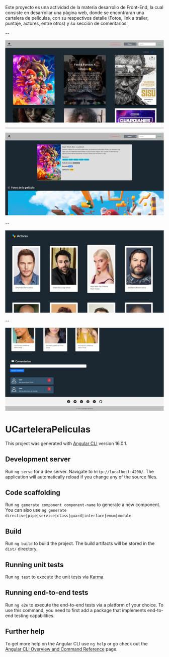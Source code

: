 Este proyecto es una actividad de la materia desarrollo de Front-End, la cual consiste en desarrollar una página web, donde se encontraran una cartelera de películas, con su respectivos detalle (Fotos, link a trailer, puntaje, actores, entre otros) y su sección de comentarios.

--

![App Screenshot - home](src/assets/img/readme/home.jpg)

---

![App Screenshot - detail](src/assets/img/readme/detail.jpg)

--

![App Screenshot - actors](src/assets/img/readme/actors.jpg)

--

![App Screenshot - comments](src/assets/img/readme/comments.jpg)


# UCarteleraPeliculas

This project was generated with [Angular CLI](https://github.com/angular/angular-cli) version 16.0.1.

## Development server

Run `ng serve` for a dev server. Navigate to `http://localhost:4200/`. The application will automatically reload if you change any of the source files.

## Code scaffolding

Run `ng generate component component-name` to generate a new component. You can also use `ng generate directive|pipe|service|class|guard|interface|enum|module`.

## Build

Run `ng build` to build the project. The build artifacts will be stored in the `dist/` directory.

## Running unit tests

Run `ng test` to execute the unit tests via [Karma](https://karma-runner.github.io).

## Running end-to-end tests

Run `ng e2e` to execute the end-to-end tests via a platform of your choice. To use this command, you need to first add a package that implements end-to-end testing capabilities.

## Further help

To get more help on the Angular CLI use `ng help` or go check out the [Angular CLI Overview and Command Reference](https://angular.io/cli) page.
